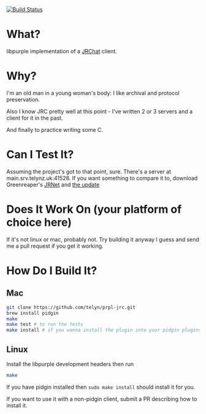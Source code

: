 [![Build Status](https://travis-ci.org/telyn/prpl-jrc.svg?branch=master)](https://travis-ci.org/telyn/prpl-jrc)

What?
=====

libpurple implementation of a [JRChat](http://creatures.wiki/JRChat) client.

Why?
====

I'm an old man in a young woman's body: I like archival and protocol preservation.

Also I know JRC pretty well at this point - I've written 2 or 3 servers and a client for it in the past.

And finally to practice writing some C.

Can I Test It?
==============

Assuming the project's got to that point, sure. There's a server at main.srv.telynz.uk:41528. If you want something to compare it to, download Greenreaper's [JRNet](http://greenreaper.co.uk/jrnet.zip) and [the update](http://greenreaper.co.uk/jrnetupdate.zip)

Does It Work On (your platform of choice here)
==============================================

If it's not linux or mac, probably not. Try building it anyway I guess and send me a pull request if you get it working.

How Do I Build It?
==================

Mac
----

```sh
git clone https://github.com/telyn/prpl-jrc.git
brew install pidgin
make
make test # to run the tests
make install # if you wanna install the plugin into your pidgin plugins directory
```

Linux
-----

Install the libpurple development headers then run
```sh
make
```

If you have pidgin installed then `sudo make install` should install it for you.

If you want to use it with a non-pidgin client, submit a PR describing how to install it.
